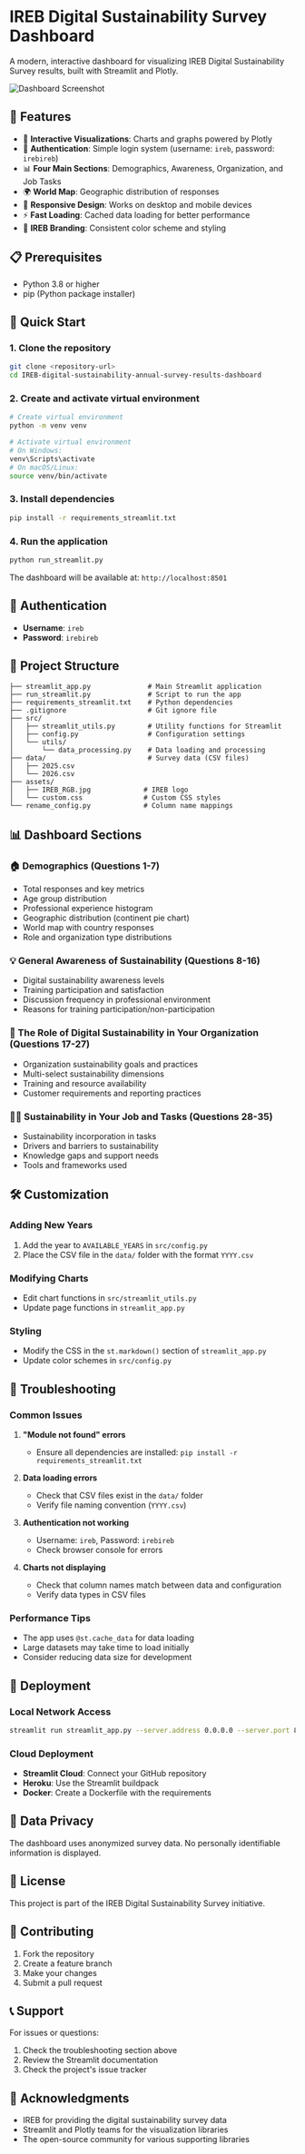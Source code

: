 # IREB Digital Sustainability Survey Dashboard

A modern, interactive dashboard for visualizing IREB Digital Sustainability Survey results, built with Streamlit and Plotly.

![Dashboard Screenshot](https://imgur.com/a/KZtvFuk)

## 🌟 Features

- 🌱 **Interactive Visualizations**: Charts and graphs powered by Plotly
- 🔐 **Authentication**: Simple login system (username: `ireb`, password: `irebireb`)
- 📊 **Four Main Sections**: Demographics, Awareness, Organization, and Job Tasks
- 🌍 **World Map**: Geographic distribution of responses
- 📱 **Responsive Design**: Works on desktop and mobile devices
- ⚡ **Fast Loading**: Cached data loading for better performance
- 🎨 **IREB Branding**: Consistent color scheme and styling

## 📋 Prerequisites

- Python 3.8 or higher
- pip (Python package installer)

## 🚀 Quick Start

### 1. Clone the repository
```bash
git clone <repository-url>
cd IREB-digital-sustainability-annual-survey-results-dashboard
```

### 2. Create and activate virtual environment
```bash
# Create virtual environment
python -m venv venv

# Activate virtual environment
# On Windows:
venv\Scripts\activate
# On macOS/Linux:
source venv/bin/activate
```

### 3. Install dependencies
```bash
pip install -r requirements_streamlit.txt
```

### 4. Run the application
```bash
python run_streamlit.py
```

The dashboard will be available at: `http://localhost:8501`

## 🔐 Authentication

- **Username**: `ireb`
- **Password**: `irebireb`

## 📁 Project Structure

```
├── streamlit_app.py              # Main Streamlit application
├── run_streamlit.py              # Script to run the app
├── requirements_streamlit.txt    # Python dependencies
├── .gitignore                    # Git ignore file
├── src/
│   ├── streamlit_utils.py        # Utility functions for Streamlit
│   ├── config.py                 # Configuration settings
│   └── utils/
│       └── data_processing.py    # Data loading and processing
├── data/                         # Survey data (CSV files)
│   ├── 2025.csv
│   └── 2026.csv
├── assets/
│   ├── IREB_RGB.jpg             # IREB logo
│   └── custom.css               # Custom CSS styles
└── rename_config.py             # Column name mappings
```

## 📊 Dashboard Sections

### 🏠 Demographics (Questions 1-7)
- Total responses and key metrics
- Age group distribution
- Professional experience histogram
- Geographic distribution (continent pie chart)
- World map with country responses
- Role and organization type distributions

### 💡 General Awareness of Sustainability (Questions 8-16)
- Digital sustainability awareness levels
- Training participation and satisfaction
- Discussion frequency in professional environment
- Reasons for training participation/non-participation

### 🏢 The Role of Digital Sustainability in Your Organization (Questions 17-27)
- Organization sustainability goals and practices
- Multi-select sustainability dimensions
- Training and resource availability
- Customer requirements and reporting practices

### 👨‍💼 Sustainability in Your Job and Tasks (Questions 28-35)
- Sustainability incorporation in tasks
- Drivers and barriers to sustainability
- Knowledge gaps and support needs
- Tools and frameworks used

## 🛠️ Customization

### Adding New Years
1. Add the year to `AVAILABLE_YEARS` in `src/config.py`
2. Place the CSV file in the `data/` folder with the format `YYYY.csv`

### Modifying Charts
- Edit chart functions in `src/streamlit_utils.py`
- Update page functions in `streamlit_app.py`

### Styling
- Modify the CSS in the `st.markdown()` section of `streamlit_app.py`
- Update color schemes in `src/config.py`

## 🐛 Troubleshooting

### Common Issues

1. **"Module not found" errors**
   - Ensure all dependencies are installed: `pip install -r requirements_streamlit.txt`

2. **Data loading errors**
   - Check that CSV files exist in the `data/` folder
   - Verify file naming convention (`YYYY.csv`)

3. **Authentication not working**
   - Username: `ireb`, Password: `irebireb`
   - Check browser console for errors

4. **Charts not displaying**
   - Check that column names match between data and configuration
   - Verify data types in CSV files

### Performance Tips

- The app uses `@st.cache_data` for data loading
- Large datasets may take time to load initially
- Consider reducing data size for development

## 🚀 Deployment

### Local Network Access
```bash
streamlit run streamlit_app.py --server.address 0.0.0.0 --server.port 8501
```

### Cloud Deployment
- **Streamlit Cloud**: Connect your GitHub repository
- **Heroku**: Use the Streamlit buildpack
- **Docker**: Create a Dockerfile with the requirements

## 📝 Data Privacy

The dashboard uses anonymized survey data. No personally identifiable information is displayed.

## 📄 License

This project is part of the IREB Digital Sustainability Survey initiative.

## 🤝 Contributing

1. Fork the repository
2. Create a feature branch
3. Make your changes
4. Submit a pull request

## 📞 Support

For issues or questions:
1. Check the troubleshooting section above
2. Review the Streamlit documentation
3. Check the project's issue tracker

## 🙏 Acknowledgments

- IREB for providing the digital sustainability survey data
- Streamlit and Plotly teams for the visualization libraries
- The open-source community for various supporting libraries